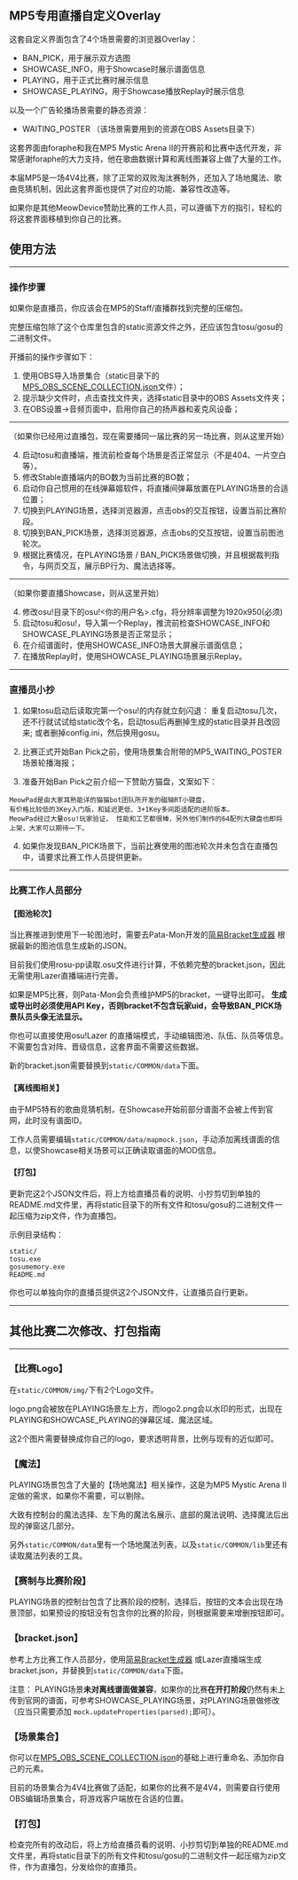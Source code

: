 ## MP5专用直播自定义Overlay

这套自定义界面包含了4个场景需要的浏览器Overlay：

- BAN_PICK，用于展示双方选图
- SHOWCASE_INFO，用于Showcase时展示谱面信息
- PLAYING，用于正式比赛时展示信息
- SHOWCASE_PLAYING，用于Showcase播放Replay时展示信息

以及一个广告轮播场景需要的静态资源：

- WAITING_POSTER （该场景需要用到的资源在OBS Assets目录下）

这套界面由foraphe和我在MP5 Mystic Arena II的开赛前和比赛中迭代开发，非常感谢foraphe的大力支持，他在歌曲数据计算和离线图兼容上做了大量的工作。

本届MP5是一场4V4比赛，除了正常的双败淘汰赛制外，还加入了场地魔法、歌曲竞猜机制，因此这套界面也提供了对应的功能、兼容性改造等。

如果你是其他MeowDevice赞助比赛的工作人员，可以遵循下方的指引，轻松的将这套界面移植到你自己的比赛。

## 使用方法

---

### 操作步骤

如果你是直播员，你应该会在MP5的Staff/直播群找到完整的压缩包。

完整压缩包除了这个仓库里包含的static资源文件之外，还应该包含tosu/gosu的二进制文件。

开播前的操作步骤如下：

1. 使用OBS导入场景集合（static目录下的[MP5_OBS_SCENE_COLLECTION.json](MP5_OBS_SCENE_COLLECTION.json)文件）；
2. 提示缺少文件时，点击查找文件夹，选择static目录中的OBS Assets文件夹；
3. 在OBS设置->音频页面中，启用你自己的扬声器和麦克风设备；
---
（如果你已经用过直播包，现在需要播同一届比赛的另一场比赛，则从这里开始）

4. 启动tosu和直播端，推流前检查每个场景是否正常显示（不是404、一片空白等）。
5. 修改Stable直播端内的BO数为当前比赛的BO数；
6. 启动你自己惯用的在线弹幕姬软件，将直播间弹幕放置在PLAYING场景的合适位置；
7. 切换到PLAYING场景，选择浏览器源，点击obs的交互按钮，设置当前比赛阶段。
8. 切换到BAN_PICK场景，选择浏览器源，点击obs的交互按钮，设置当前图池轮次。
9. 根据比赛情况，在PLAYING场景 / BAN_PICK场景做切换，并且根据裁判指令，与网页交互，展示BP行为、魔法选择等。

---
（如果你要直播Showcase，则从这里开始）

4. 修改osu!目录下的osu!<你的用户名>.cfg，将分辨率调整为1920x950(必须)
5. 启动tosu和osu!，导入第一个Replay，推流前检查SHOWCASE_INFO和SHOWCASE_PLAYING场景是否正常显示；
6. 在介绍谱面时，使用SHOWCASE_INFO场景大屏展示谱面信息；
7. 在播放Replay时，使用SHOWCASE_PLAYING场景展示Replay。
---

### 直播员小抄

1. 如果tosu启动后读取完第一个osu!的内存就立刻闪退： 重复启动tosu几次，还不行就试试给static改个名，启动tosu后再删掉生成的static目录并且改回来;
   或者删掉config.ini，然后换用gosu。

2. 比赛正式开始Ban Pick之前，使用场景集合附带的MP5_WAITING_POSTER场景轮播海报；

3. 准备开始Ban Pick之前介绍一下赞助方猫盘，文案如下：

```
MeowPad是由大家耳熟能详的猫猫bot团队所开发的磁轴RT小键盘，
有价格比较低的3Key入门版，和延迟更低、3+1Key多间距适配的进阶版本。
MeowPad经过大量osu!玩家验证， 性能和工艺都很棒，另外他们制作的64配列大键盘也即将上架，大家可以期待一下。
```

4. 如果你发现BAN_PICK场景下，当前比赛使用的图池轮次并未包含在直播包中，请要求比赛工作人员提供更新。

---

### 比赛工作人员部分

#### 【图池轮次】

当比赛推进到使用下一轮图池时，需要去Pata-Mon开发的[简易Bracket生成器](https://mp5tournament.github.io/streaming_config/)
根据最新的图池信息生成新的JSON。

目前我们使用rosu-pp读取.osu文件进行计算，不依赖完整的bracket.json，因此无需使用Lazer直播端进行完善。

如果是MP5比赛，则Pata-Mon会负责维护MP5的bracket，一键导出即可。 **生成或导出时必须使用API
Key，否则bracket不包含玩家uid，会导致BAN_PICK场景队员头像无法显示。**

你也可以直接使用osu!Lazer 的直播端模式，手动编辑图池、队伍、队员等信息。不需要包含对阵、晋级信息，这套界面不需要这些数据。

新的bracket.json需要替换到`static/COMMON/data`下面。

#### 【离线图相关】

由于MP5特有的歌曲竞猜机制，在Showcase开始前部分谱面不会被上传到官网，此时没有谱面ID。

工作人员需要编辑`static/COMMON/data/mapmock.json`，手动添加离线谱面的信息，以使Showcase相关场景可以正确读取谱面的MOD信息。

#### 【打包】

更新完这2个JSON文件后，将上方给直播员看的说明、小抄剪切到单独的README.md文件里，再将static目录下的所有文件和tosu/gosu的二进制文件一起压缩为zip文件，作为直播包。

示例目录结构：

```
static/
tosu.exe
gosumemory.exe
README.md
```

你也可以单独向你的直播员提供这2个JSON文件，让直播员自行更新。

---

## 其他比赛二次修改、打包指南

---

### 【比赛Logo】

在`static/COMMON/img/`下有2个Logo文件。

logo.png会被放在PLAYING场景左上方，而logo2.png会以水印的形式，出现在PLAYING和SHOWCASE_PLAYING的弹幕区域、魔法区域。

这2个图片需要替换成你自己的logo，要求透明背景，比例与现有的近似即可。

### 【魔法】

PLAYING场景包含了大量的【场地魔法】相关操作，这是为MP5 Mystic Arena II定做的需求，如果你不需要，可以剔除。

大致有控制台的魔法选择、左下角的魔法名展示、底部的魔法说明、选择魔法后出现的弹窗这几部分。

另外`static/COMMON/data`里有一个场地魔法列表，以及`static/COMMON/lib`里还有读取魔法列表的工具。

### 【赛制与比赛阶段】

PLAYING场景的控制台包含了比赛阶段的控制，选择后，按钮的文本会出现在场景顶部，如果预设的按钮没有包含你的比赛的阶段，则根据需要来增删按钮即可。

### 【bracket.json】

参考上方比赛工作人员部分，使用[简易Bracket生成器](https://mp5tournament.github.io/streaming_config/)
或Lazer直播端生成bracket.json，并替换到`static/COMMON/data`下面。

注意：
PLAYING场景**未对离线谱面做兼容**，如果你的比赛**在开打阶段**仍然有未上传到官网的谱面，可参考SHOWCASE_PLAYING场景，对PLAYING场景做修改
（应当只需要添加 `mock.updateProperties(parsed);`即可）。

### 【场景集合】

你可以在[MP5_OBS_SCENE_COLLECTION.json](MP5_OBS_SCENE_COLLECTION.json)的基础上进行重命名、添加你自己的元素。

目前的场景集合为4V4比赛做了适配，如果你的比赛不是4V4，则需要自行使用OBS编辑场景集合，将游戏客户端放在合适的位置。

### 【打包】
检查完所有的改动后，将上方给直播员看的说明、小抄剪切到单独的README.md文件里，再将static目录下的所有文件和tosu/gosu的二进制文件一起压缩为zip文件，作为直播包，分发给你的直播员。